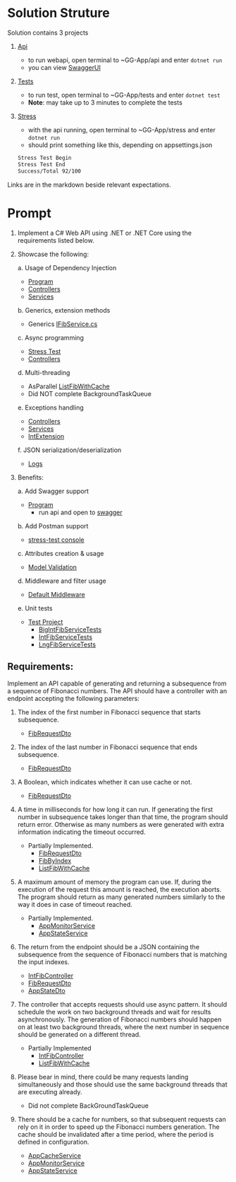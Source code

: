 # Solution Struture

Solution contains 3 projects

1. [Api](api\api.csproj)

   - to run webapi, open terminal to ~GG-App/api and enter `dotnet run`
   - you can view [SwaggerUI](https://localhost:7120/swagger/index.html)

2. [Tests](tests\tests.csproj)

   - to run test, open terminal to ~GG-App/tests and enter `dotnet test`
   - **Note**: may take up to 3 minutes to complete the tests

3. [Stress](stress\stress.csproj)

   - with the api running, open terminal to ~GG-App/stress and enter `dotnet run`
   - should print something like this, depending on appsettings.json

   ```bash
   Stress Test Begin
   Stress Test End
   Success/Total 92/100
   ```

Links are in the markdown beside relevant expectations.

# Prompt

1. Implement a C# Web API using .NET or .NET Core using the requirements listed below.

2. Showcase the following:

   a. Usage of Dependency Injection

   - [Program](api\Program.cs)
   - [Controllers](api\Controllers)
   - [Services](api\Services)

   b. Generics, extension methods

   - Generics [IFibService.cs](api\Services\IFibService.cs)

   c. Async programming

   - [Stress Test](stress\Program.cs)
   - [Controllers](api\Controllers)

   d. Multi-threading

   - AsParallel [ListFibWithCache](api\Services\IntFibService.cs)
   - Did NOT complete BackgroundTaskQueue

   e. Exceptions handling

   - [Controllers](api\Controllers)
   - [Services](api\Services)
   - [IntExtension](api\Extensions\IntExtension.cs)

   f. JSON serialization/deserialization

   - [Logs](api\Services\AppMonitorService.cs)

3. Benefits:

   a. Add Swagger support

   - [Program](api\Program.cs)
     - run api and open to [swagger](https://localhost:7120/swagger/index.html)

   b. Add Postman support

   - [stress-test console](stress)

   c. Attributes creation & usage

   - [Model Validation](api\Models\FibRequestDto.cs)

   d. Middleware and filter usage

   - [Default Middleware](api\Program.cs)

   e. Unit tests

   - [Test Project](tests\tests.csproj)
     - [BigIntFibServiceTests](tests\BigIntFibServiceTests.cs)
     - [IntFibServiceTests](tests\IntFibServiceTests.cs)
     - [LngFibServiceTests](tests\LngFibServiceTests.cs)

## Requirements:

Implement an API capable of generating and returning a subsequence from a sequence of Fibonacci numbers. The API should have a controller with an endpoint accepting the following parameters:

1. The index of the first number in Fibonacci sequence that starts subsequence.

   - [FibRequestDto](api\Models\FibRequestDto.cs)

2. The index of the last number in Fibonacci sequence that ends subsequence.

   - [FibRequestDto](api\Models\FibRequestDto.cs)

3. A Boolean, which indicates whether it can use cache or not.

   - [FibRequestDto](api\Models\FibRequestDto.cs)

4. A time in milliseconds for how long it can run. If generating the first number in subsequence takes longer than that time, the program should return error. Otherwise as many numbers as were generated with extra information indicating the timeout occurred.

   - Partially Implemented.
     - [FibRequestDto](api\Models\FibRequestDto.cs)
     - [FibByIndex](api\Controllers\IntFibController.cs)
     - [ListFibWithCache](api\Services\IntFibService.cs)

5. A maximum amount of memory the program can use. If, during the execution of the request this amount is reached, the execution aborts. The program should return as many generated numbers similarly to the way it does in case of timeout reached.

   - Partially Implemented.
     - [AppMonitorService](api\Services\AppMonitorService.cs)
     - [AppStateService](api\Services\AppStateService.cs)

6. The return from the endpoint should be a JSON containing the subsequence from the sequence of Fibonacci numbers that is matching the input indexes.

   - [IntFibController](api\Controllers\IntFibController.cs)
   - [FibRequestDto](api\Models\FibRequestDto.cs)
   - [AppStateDto](api\Models\AppStateDto.cs)

7. The controller that accepts requests should use async pattern.
   It should schedule the work on two background threads and wait for results asynchronously.
   The generation of Fibonacci numbers should happen on at least two background threads, where the next number in sequence should be generated on a different thread.

   - Partially Implemented
     - [IntFibController](api\Controllers\IntFibController.cs)
     - [ListFibWithCache](api\Services\IntFibService.cs)

8. Please bear in mind, there could be many requests landing simultaneously and those should use the same background threads that are executing already.

   - Did not complete BackGroundTaskQueue

9. There should be a cache for numbers, so that subsequent requests can rely on it in order to speed up the Fibonacci numbers generation.
   The cache should be invalidated after a time period, where the period is defined in configuration.

   - [AppCacheService](api\Services\AppCacheService.cs)
   - [AppMonitorService](api\Services\AppMonitorService.cs)
   - [AppStateService](api\Services\AppStateService.cs)
